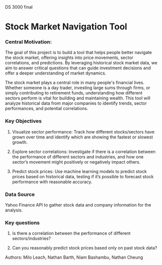 DS 3000 final

# Stock Market Navigation Tool

### Central Motivation:
The goal of this project is to build a tool that helps people better navigate the stock market, offering insights into price movements, sector correlations, and predictions. By leveraging historical stock market data, we aim to answer critical questions that can guide investment decisions and offer a deeper understanding of market dynamics.

The stock market plays a central role in many people's financial lives. Whether someone is a day trader, investing large sums through firms, or simply contributing to retirement funds, understanding how different sectors perform is vital for building and maintaining wealth. This tool will analyze historical data from major companies to identify trends, sector performances, and potential correlations.

### Key Objectives
1. Visualize sector performance: Track how different stocks/sectors have grown over time and identify which are showing the fastest or slowest growth.

2. Explore sector correlations: Investigate if there is a correlation between the performance of different sectors and industries, and how one sector’s movement might positively or negatively impact others.

3. Predict stock prices: Use machine learning models to predict stock prices based on historical data, testing if it’s possible to forecast stock performance with reasonable accuracy.

### Data Source
Yahoo Finance API to gather stock data and company information for the analysis.

### Key questions
1. Is there a correlation between the performance of different sectors/industries?

2. Can you reasonably predict stock prices based only on past stock data?

Authors: Milo Leach, Nathan Barth, Niam Bashambu, Nathan Cheung